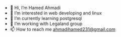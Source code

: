 - 👋 Hi, I’m Hamed Ahmadi
- 👀 I’m interested in web developing and linux
- 🌱 I’m currently learning postgresql 
- 💞️ I’m working with Legaland group 
- 📫 How to reach me ahmadihamed231@gmail.com

<!---
MrHamedi/MrHamedi is a ✨ special ✨ repository because its `README.md` (this file) appears on your GitHub profile.
You can click the Preview link to take a look at your changes.
--->
